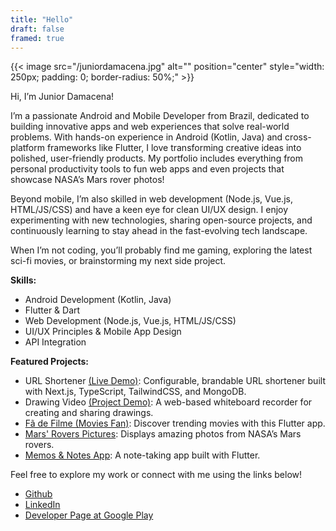 ```yaml
---
title: "Hello"
draft: false
framed: true
---
```


{{< image src="/juniordamacena.jpg" alt="" position="center" style="width: 250px; padding: 0; border-radius: 50%;" >}}

Hi, I’m Junior Damacena!

I’m a passionate Android and Mobile Developer from Brazil, dedicated to building innovative apps and web experiences that solve real-world problems. With hands-on experience in Android (Kotlin, Java) and cross-platform frameworks like Flutter, I love transforming creative ideas into polished, user-friendly products. My portfolio includes everything from personal productivity tools to fun web apps and even projects that showcase NASA’s Mars rover photos!

Beyond mobile, I’m also skilled in web development (Node.js, Vue.js, HTML/JS/CSS) and have a keen eye for clean UI/UX design. I enjoy experimenting with new technologies, sharing open-source projects, and continuously learning to stay ahead in the fast-evolving tech landscape.

When I’m not coding, you’ll probably find me gaming, exploring the latest sci-fi movies, or brainstorming my next side project.

**Skills:**
- Android Development (Kotlin, Java)
- Flutter & Dart
- Web Development (Node.js, Vue.js, HTML/JS/CSS)
- UI/UX Principles & Mobile App Design
- API Integration

**Featured Projects:**
- URL Shortener [(Live Demo)](https://mytinylink.netlify.app): Configurable, brandable URL shortener built with Next.js, TypeScript, TailwindCSS, and MongoDB.
- Drawing Video [(Project Demo)](https://jdamacena.github.io/DrawingVideo/): A web-based whiteboard recorder for creating and sharing drawings.
- [Fã de Filme (Movies Fan)](https://github.com/jdamacena/fa_de_filme): Discover trending movies with this Flutter app.
- [Mars' Rovers Pictures](https://github.com/jdamacena/mars_rovers_pictures): Displays amazing photos from NASA’s Mars rovers.
- [Memos & Notes App](https://github.com/jdamacena/memos_notes): A note-taking app built with Flutter.

Feel free to explore my work or connect with me using the links below!

- [Github](https://github.com/jdamacena)
- [LinkedIn](https://www.linkedin.com/in/juniordamacena/en)
- [Developer Page at Google Play](https://play.google.com/store/apps/dev?id=6709569533247764689)
